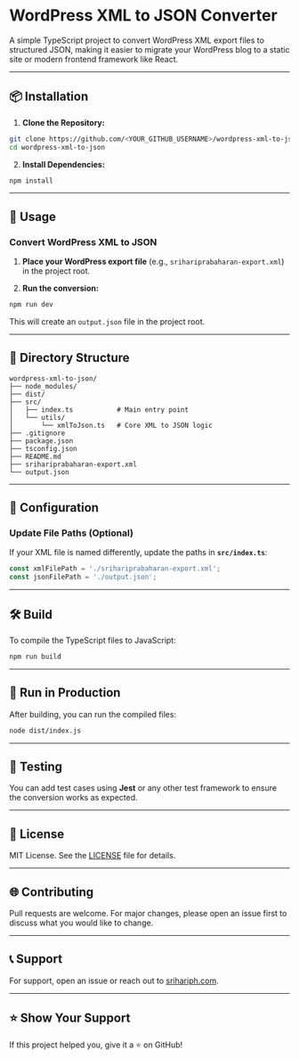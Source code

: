 # WordPress XML to JSON Converter

A simple TypeScript project to convert WordPress XML export files to structured JSON, making it easier to migrate your WordPress blog to a static site or modern frontend framework like React.

---

## 📦 Installation

1. **Clone the Repository:**

```bash
git clone https://github.com/<YOUR_GITHUB_USERNAME>/wordpress-xml-to-json.git
cd wordpress-xml-to-json
```

2. **Install Dependencies:**

```bash
npm install
```

---

## 🚀 Usage

### **Convert WordPress XML to JSON**

1. **Place your WordPress export file** (e.g., `srihariprabaharan-export.xml`) in the project root.

2. **Run the conversion:**

```bash
npm run dev
```

This will create an `output.json` file in the project root.

---

## 📂 Directory Structure

```
wordpress-xml-to-json/
├── node_modules/
├── dist/
├── src/
│   ├── index.ts           # Main entry point
│   └── utils/
│       └── xmlToJson.ts   # Core XML to JSON logic
├── .gitignore
├── package.json
├── tsconfig.json
├── README.md
├── srihariprabaharan-export.xml
└── output.json
```

---

## 📝 Configuration

### **Update File Paths (Optional)**

If your XML file is named differently, update the paths in **`src/index.ts`**:

```typescript
const xmlFilePath = './srihariprabaharan-export.xml';
const jsonFilePath = './output.json';
```

---

## 🛠️ Build

To compile the TypeScript files to JavaScript:

```bash
npm run build
```

---

## 🤖 Run in Production

After building, you can run the compiled files:

```bash
node dist/index.js
```

---

## 🧪 Testing

You can add test cases using **Jest** or any other test framework to ensure the conversion works as expected.

---

## 📄 License

MIT License. See the [LICENSE](LICENSE) file for details.

---

## 🌐 Contributing

Pull requests are welcome. For major changes, please open an issue first to discuss what you would like to change.

---

## 📞 Support

For support, open an issue or reach out to [srihariph.com](http://srihariph.com/).

---

## ⭐️ Show Your Support

If this project helped you, give it a ⭐️ on GitHub!
